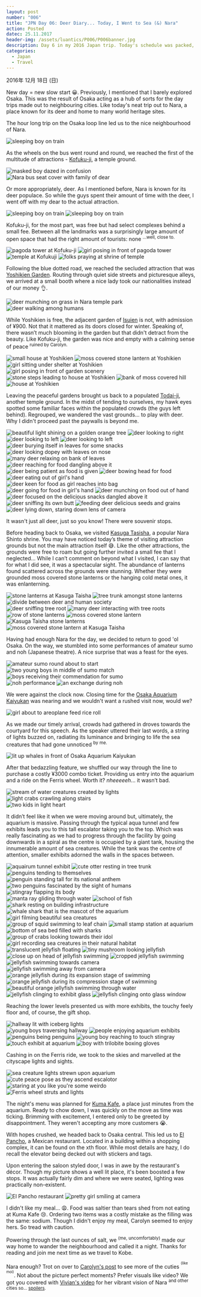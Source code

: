 ```yaml
---
layout: post
number: "006"
title: "JPN Day 06: Deer Diary... Today, I Went to Sea (&) Nara"
action: Posted
datec: 25.11.2017
header-img: /assets/luantics/P006/P006banner.jpg
description: Day 6 in my 2016 Japan trip. Today's schedule was packed, with a visit to Nara and the Osaka Aquarium Kaiyukan.
categories:
  - Japan
  - Travel
---
```


2016年 12月 18日 (日)

New day = new slow start :grinning:. Previously, I mentioned that I barely explored Osaka. This was the result of Osaka acting as a hub of sorts for the day trips made out to neighbouring cities. Like today's neat trip out to Nara, a place known for its deer and home to many world heritage sites.

The hour long trip on the Osaka loop line led us to the nice neighbourhood of Nara.

<div class="imageset">
	<img src="{{ baseurl }}/assets/luantics/P006/01.jpg" alt="sleeping boy on train"/>
</div>

As the wheels on the bus went round and round, we reached the first of the multitude of attractions - <a href="https://www.google.com.au/maps/place/K%C5%8Dfuku-ji/@34.681489,135.8294322,17z/data=!4m12!1m6!3m5!1s0x60013988b23decb3:0x11830f4737834593!2sK%C5%8Dfuku-ji!8m2!3d34.682883!4d135.8322271!3m4!1s0x60013988b23decb3:0x11830f4737834593!8m2!3d34.682883!4d135.8322271?hl=en">Kofuku-ji</a>, a temple ground.

<div class="imageset">
	<img src="{{ baseurl }}/assets/luantics/P006/02.jpg" alt="masked boy dazed in confusion"/>
	<img src="{{ baseurl }}/assets/luantics/P006/03.jpg" alt="Nara bus seat cover with family of dear"/>
</div>

Or more appropriately, deer. As I mentioned before, Nara is known for its deer populace. So while the guys spent their amount of time with the deer, I went off with my dear to the actual attraction.

<div class="imageset">
	<div class="row">
		<img src="{{ baseurl }}/assets/luantics/P006/04A.jpg" alt="sleeping boy on train" class="two-thirds"/>
		<img src="{{ baseurl }}/assets/luantics/P006/04B.jpg" alt="sleeping boy on train" class="one-third"/>
	</div>
</div>

Kofuku-ji, for the most part, was free but had select complexes behind a small fee. Between all the landmarks was a surprisingly large amount of open space that had the right amount of tourists: none <sup>...well, close to.</sup>

<div class="imageset">
	<img src="{{ baseurl }}/assets/luantics/P006/05.jpg" alt="pagoda tower at Kofuku-ji"/>
	<img src="{{ baseurl }}/assets/luantics/P006/06.jpg" alt="girl posing in front of pagoda tower"/>
	<img src="{{ baseurl }}/assets/luantics/P006/07.jpg" alt="temple at Kofukuji"/>
	<img src="{{ baseurl }}/assets/luantics/P006/08.jpg" alt="folks praying at shrine of temple"/>
</div>

Following the blue dotted road, we reached the secluded attraction that was <a href="https://www.google.com.au/maps/dir/K%C5%8Dfuku-ji,+Noboriojicho,+Nara,+Nara+Prefecture,+Japan/Yoshikien+Garden,+60-1+Noboriojicho,+Nara,+Nara+Prefecture+630-8213,+Japan/@34.6841877,135.8332782,18z/data=!3m1!4b1!4m13!4m12!1m5!1m1!1s0x60013988b23decb3:0x11830f4737834593!2m2!1d135.8322271!2d34.682883!1m5!1m1!1s0x6001398fe4d15555:0x71989ea099142834!2m2!1d135.8368676!2d34.6852295?hl=en">Yoshikien Garden</a>. Routing through quiet side streets and picturesque alleys, we arrived at a small booth where a nice lady took our nationalities instead of our money :ok_hand:.

<div class="imageset">
	<img src="{{ baseurl }}/assets/luantics/P006/09.jpg" alt="deer munching on grass in Nara temple park"/>
	<img src="{{ baseurl }}/assets/luantics/P006/10.jpg" alt="deer walking among humans"/>
</div>

While Yoshikien is free, the adjacent garden of <a href="https://www.google.com.au/maps/place/Isuien+Garden/@34.6855566,135.8350219,17z/data=!3m1!4b1!4m5!3m4!1s0x6001398fe391f25b:0xd7d5ae2d36accf55!8m2!3d34.6855566!4d135.8372106?hl=en">Isuien</a> is not, with admission of ¥900. Not that it mattered as its doors closed for winter. Speaking of, there wasn’t much blooming in the garden but that didn't detract from the beauty. Like Kofuku-ji, the garden was nice and empty with a calming sense of peace <sup>ruined by Carolyn.</sup>

<div class="imageset">
	<div class="row">
		<img src="{{ baseurl }}/assets/luantics/P006/11A.jpg" alt="small house at Yoshikien" class="half"/>
		<img src="{{ baseurl }}/assets/luantics/P006/11B.jpg" alt="moss covered stone lantern at Yoshikien" class="half"/>
	</div>
	<div class="row">
		<img src="{{ baseurl }}/assets/luantics/P006/12A.jpg" alt="girl sitting under shelter at Yoshikien" class="half"/>
		<img src="{{ baseurl }}/assets/luantics/P006/12B.jpg" alt="girl posing in front of garden scenery" class="half"/>
	</div>
	<div class="row">
		<img src="{{ baseurl }}/assets/luantics/P006/13A.jpg" alt="stone steps leading to house at Yoshikien" class="one-third"/>
		<img src="{{ baseurl }}/assets/luantics/P006/13B.jpg" alt="bank of moss covered hill" class="two-thirds"/>
	</div>
	<img src="{{ baseurl }}/assets/luantics/P006/14.jpg" alt="house at Yoshikien"/>
</div>

Leaving the peaceful gardens brought us back to a populated <a href="https://www.google.com.au/maps/place/T%C5%8Ddai-ji/@34.6889851,135.8376271,17z/data=!3m1!4b1!4m5!3m4!1s0x600139907a0876dd:0xf890ac3f9dd53c8f!8m2!3d34.6889851!4d135.8398158?hl=en">Todai-ji</a>, another temple ground. In the midst of tending to ourselves, my hawk eyes spotted some familiar faces within the populated crowds (the guys left behind). Regrouped, we wandered the vast grounds... to play with deer. Why I didn't proceed past the paywalls is beyond me.

<div class="imageset">
	<img src="{{ baseurl }}/assets/luantics/P006/15.jpg" alt="beautiful light shining on a golden orange tree"/>
	<img src="{{ baseurl }}/assets/luantics/P006/16.jpg" alt="deer looking to right"/>
	<div class="row">
		<img src="{{ baseurl }}/assets/luantics/P006/17A.jpg" alt="deer looking to left" class="half"/>
		<img src="{{ baseurl }}/assets/luantics/P006/17B.jpg" alt="deer looking to left" class="half"/>
	</div>
	<div class="row">
		<img src="{{ baseurl }}/assets/luantics/P006/18A.jpg" alt="deer burying itself in leaves for some snacks" class="half"/>
		<img src="{{ baseurl }}/assets/luantics/P006/18B.jpg" alt="deer looking dopey with leaves on nose" class="half"/>
	</div>
	<img src="{{ baseurl }}/assets/luantics/P006/19.jpg" alt="many deer relaxing on bank of leaves"/>
	<img src="{{ baseurl }}/assets/luantics/P006/20.jpg" alt="deer reaching for food dangling above it"/>
	<div class="row">
		<img src="{{ baseurl }}/assets/luantics/P006/21A.jpg" alt="deer being patient as food is given" class="half"/>
		<img src="{{ baseurl }}/assets/luantics/P006/21B.jpg" alt="deer bowing head for food" class="half"/>
	</div>
	<img src="{{ baseurl }}/assets/luantics/P006/22.jpg" alt="deer eating out of girl's hand"/>
	<img src="{{ baseurl }}/assets/luantics/P006/23.jpg" alt="deer keen for food as girl reaches into bag"/>
	<div class="row">
		<img src="{{ baseurl }}/assets/luantics/P006/24A.jpg" alt="deer going for food in girl's hand" class="half"/>
		<img src="{{ baseurl }}/assets/luantics/P006/24B.jpg" alt="deer munching on food out of hand" class="half"/>
	</div>
	<img src="{{ baseurl }}/assets/luantics/P006/25.jpg" alt="deer focused on the delicious snacks dangled above it"/>
	<img src="{{ baseurl }}/assets/luantics/P006/26.jpg" alt="deer sniffing its own butt"/>
	<img src="{{ baseurl }}/assets/luantics/P006/27.jpg" alt="feeding deer delicious seeds and grains"/>
	<img src="{{ baseurl }}/assets/luantics/P006/28.jpg" alt="deer lying down, staring down lens of camera"/>
</div>

It wasn't just all deer, just so you know! There were souvenir stops.

Before heading back to Osaka, we visited <a href="https://www.google.com.au/maps/place/Kasuga-taisha/@34.6813804,135.8461969,17z/data=!3m1!4b1!4m5!3m4!1s0x600139c06bb06ad5:0x4c97e78382e39596!8m2!3d34.6813804!4d135.8483856?hl=en">Kasuga Tasisha</a>, a popular Nara Shinto shrine. You may have noticed today’s theme of visiting attraction grounds but not the main attraction itself :sweat_smile:. Like the other attractions, the grounds were free to roam but going further invited a small fee that I neglected... While I can’t comment on beyond what I visited, I can say that for what I did see, it was a spectacular sight. The abundance of lanterns found scattered across the grounds were stunning. Whether they were grounded moss covered stone lanterns or the hanging cold metal ones, it was enlanterning. 

<div class="imageset">
	<div class="row">
		<img src="{{ baseurl }}/assets/luantics/P006/28A.jpg" alt="stone lanterns at Kasuga Taisha" class="half"/>
		<img src="{{ baseurl }}/assets/luantics/P006/28B.jpg" alt="tree trunk amongst stone lanterns" class="half"/>
	</div>
	<img src="{{ baseurl }}/assets/luantics/P006/29.jpg" alt="divide between deer and human society"/>
	<div class="row">
		<img src="{{ baseurl }}/assets/luantics/P006/30A.jpg" alt="deer sniffing tree root" class="one-third"/>
		<img src="{{ baseurl }}/assets/luantics/P006/30B.jpg" alt="many deer interacting with tree roots" class="two-thirds"/>
	</div>
	<div class="row">
		<img src="{{ baseurl }}/assets/luantics/P006/31A.jpg" alt="row of stone lanterns" class="two-thirds"/>
		<img src="{{ baseurl }}/assets/luantics/P006/31B.jpg" alt="moss covered stone lantern" class="one-third"/>
	</div>
	<div class="row">
		<img src="{{ baseurl }}/assets/luantics/P006/32A.jpg" alt="Kasuga Taisha stone lanterns" class="half"/>
		<img src="{{ baseurl }}/assets/luantics/P006/32B.jpg" alt="moss covered stone lantern at Kasuga Taisha" class="half"/>
	</div>
</div>

Having had enough Nara for the day, we decided to return to good 'ol Osaka. On the way, we stumbled into some performances of amateur sumo and noh (Japanese theatre). A nice surprise that was a feast for the eyes.

<div class="imageset">
	<div class="row">
		<img src="{{ baseurl }}/assets/luantics/P006/33A.jpg" alt="amateur sumo round about to start" class="half"/>
		<img src="{{ baseurl }}/assets/luantics/P006/33B.jpg" alt="two young boys in middle of sumo match" class="half"/>
	</div>
	<img src="{{ baseurl }}/assets/luantics/P006/34.jpg" alt="boys receiving their commendation for sumo"/>
	<div class="row">
		<img src="{{ baseurl }}/assets/luantics/P006/35A.jpg" alt="noh performance" class="half"/>
		<img src="{{ baseurl }}/assets/luantics/P006/35B.jpg" alt="an exchange during noh" class="half"/>
	</div>
</div>

We were against the clock now. Closing time for the <a href="https://www.google.com.au/maps/place/Osaka+Aquarium+Kaiyukan/@34.6545182,135.4267758,17z/data=!3m1!4b1!4m5!3m4!1s0x6000e8f48c0da9cd:0x6f83c520ae082ccc!8m2!3d34.6545182!4d135.4289645?hl=en">Osaka Aquarium Kaiyukan</a> was nearing and we wouldn't want a rushed visit now, would we?

<div class="imageset">
	<img src="{{ baseurl }}/assets/luantics/P006/36.jpg" alt="girl about to areoplane feed rice roll"/>
</div>

As we made our timely arrival, crowds had gathered in droves towards the courtyard for this speech. As the speaker uttered their last words, a string of lights buzzed on, radiating its luminance and bringing to life the sea creatures that had gone unnoticed <sup>by me.</sup>

<div class="imageset">
	<img src="{{ baseurl }}/assets/luantics/P006/37.jpg" alt="lit up whales in front of Osaka Aquarium Kaiyukan"/>
</div>

After that bedazzling feature, we shuffled our way through the line to purchase a costly ¥3000 combo ticket. Providing us entry into the aquarium and a ride on the Ferris wheel. Worth it? _nheeeeeh_... it wasn’t bad.

<div class="imageset">
	<div class="row">
		<img src="{{ baseurl }}/assets/luantics/P006/38A.jpg" alt="stream of water creatures created by lights" class="one-third"/>
		<img src="{{ baseurl }}/assets/luantics/P006/38B.jpg" alt="light crabs crawling along stairs" class="two-thirds"/>
	</div>
	<img src="{{ baseurl }}/assets/luantics/P006/39.jpg" alt="two kids in light heart"/>
</div>

It didn’t feel like it when we were moving around but, ultimately, the aquarium is massive. Passing through the typical aqua tunnel and few exhibits leads you to this tall escalator taking you to the top. Which was really fascinating as we had to progress through the facility by going downwards in a spiral as the centre is occupied by a giant tank, housing the innumerable amount of sea creatures. While the tank was the centre of attention, smaller exhibits adorned the walls in the spaces between.

<div class="imageset">
	<img src="{{ baseurl }}/assets/luantics/P006/40.jpg" alt="aquairum tunnel exhibit"/>
	<img src="{{ baseurl }}/assets/luantics/P006/41.jpg" alt="cute otter resting in tree trunk"/>
	<div class="row">
		<img src="{{ baseurl }}/assets/luantics/P006/42A.jpg" alt="penguins tending to themselves" class="one-third"/>
		<img src="{{ baseurl }}/assets/luantics/P006/42B.jpg" alt="penguin standing tall for its national anthem" class="two-thirds"/>
	</div>
	<img src="{{ baseurl }}/assets/luantics/P006/43.jpg" alt="two penguins fascinated by the sight of humans"/>
	<img src="{{ baseurl }}/assets/luantics/P006/44.jpg" alt="stingray flapping its body"/>
	<div class="row">
		<img src="{{ baseurl }}/assets/luantics/P006/45A.jpg" alt="manta ray gliding through water" class="half"/>
		<img src="{{ baseurl }}/assets/luantics/P006/45B.jpg" alt="school of fish" class="half"/>
	</div>
	<img src="{{ baseurl }}/assets/luantics/P006/46.jpg" alt="shark resting on building infrastructure"/>
	<img src="{{ baseurl }}/assets/luantics/P006/47.jpg" alt="whale shark that is the mascot of the aquarium"/>
	<img src="{{ baseurl }}/assets/luantics/P006/48.jpg" alt="girl filming beautiful sea creatures"/>
	<img src="{{ baseurl }}/assets/luantics/P006/49.jpg" alt="group of squid swimming to leaf chain"/>
	<img src="{{ baseurl }}/assets/luantics/P006/50.jpg" alt="small stamp station at aquarium"/>
	<img src="{{ baseurl }}/assets/luantics/P006/51.jpg" alt="bottom of sea bed filled with sharks"/>
	<img src="{{ baseurl }}/assets/luantics/P006/52.jpg" alt="group of crabs looking towards their idol"/>
	<img src="{{ baseurl }}/assets/luantics/P006/53.jpg" alt="girl recording sea creatures in their natural habitat"/>
	<div class="row">
		<img src="{{ baseurl }}/assets/luantics/P006/54A.jpg" alt="translucent jellyfish floating" class="half"/>
		<img src="{{ baseurl }}/assets/luantics/P006/55B.jpg" alt="tiny mushroom looking jellyfish " class="half"/>
	</div>
	<div class="row">
		<img src="{{ baseurl }}/assets/luantics/P006/56A.jpg" alt="close up on head of jellyfish swimming" class="half"/>
		<img src="{{ baseurl }}/assets/luantics/P006/56B.jpg" alt="cropped jellyfish swimming" class="half"/>
	</div>
	<div class="row">
		<img src="{{ baseurl }}/assets/luantics/P006/57A.jpg" alt="jellyfish swimming towards camera" class="half"/>
		<img src="{{ baseurl }}/assets/luantics/P006/57B.jpg" alt="jellyfish swimming away from camera" class="half"/>
	</div>
	<div class="row">
		<img src="{{ baseurl }}/assets/luantics/P006/58A.jpg" alt="orange jellyfish during its expansion stage of swimming" class="two-thirds"/>
		<img src="{{ baseurl }}/assets/luantics/P006/58B.jpg" alt="orange jellyfish during its compression stage of swimming" class="one-third"/>
	</div>
	<img src="{{ baseurl }}/assets/luantics/P006/58C.jpg" alt="beautiful orange jellyfish swimming through water"/>
	<div class="row">
		<img src="{{ baseurl }}/assets/luantics/P006/59A.jpg" alt="jellyfish clinging to exhibit glass" class="one-third"/>
		<img src="{{ baseurl }}/assets/luantics/P006/59B.jpg" alt="jellyfish clinging onto glass window" class="two-thirds"/>
	</div>
</div>

Reaching the lower levels presented us with more exhibits, the touchy feely floor and, of course, the gift shop.

<div class="imageset">
	<img src="{{ baseurl }}/assets/luantics/P006/60.jpg" alt="hallway lit with iceberg lights"/>
	<div class="row">
		<img src="{{ baseurl }}/assets/luantics/P006/61A.jpg" alt="young boys traversing hallway" class="half"/>
		<img src="{{ baseurl }}/assets/luantics/P006/61B.jpg" alt="people enjoying aquarium exhibits" class="half"/>
	</div>
	<img src="{{ baseurl }}/assets/luantics/P006/62.jpg" alt="penguins being penguins"/>
	<img src="{{ baseurl }}/assets/luantics/P006/63.jpg" alt="young boy reaching to touch stingray"/>
	<img src="{{ baseurl }}/assets/luantics/P006/64.jpg" alt="touch exhibit at aquarium"/>
	<img src="{{ baseurl }}/assets/luantics/P006/65.jpg" alt="boy with trilobite boxing gloves"/>
</div>

Cashing in on the Ferris ride, we took to the skies and marvelled at the cityscape lights and sights. 

<div class="imageset">
	<img src="{{ baseurl }}/assets/luantics/P006/66.jpg" alt="sea creature lights strewn upon aquarium"/>
	<div class="row">
		<img src="{{ baseurl }}/assets/luantics/P006/67A.jpg" alt="cute peace pose as they ascend escalotor" class="half"/>
		<img src="{{ baseurl }}/assets/luantics/P006/67B.jpg" alt="staring at you like you're some weirdo" class="half"/>
	</div>
	<img src="{{ baseurl }}/assets/luantics/P006/68.jpg" alt="Ferris wheel struts and lights"/>
</div>

The night's menu was planned for <a href="https://www.google.com.au/maps/place/Kuma+Kafe/@34.6555389,135.4293408,17z/data=!3m1!4b1!4m5!3m4!1s0x6000e88b480b21c9:0x725f06ceda198eff!8m2!3d34.6555389!4d135.4315295?hl=en">Kuma Kafe</a>, a place just minutes from the aquarium. Ready to chow down, I was quickly on the move as time was ticking. Brimming with excitement, I entered only to be greeted by disappointment. They weren't accepting any more customers :sob:.

With hopes crushed, we headed back to Osaka central. This led us to <a href="https://www.google.com.au/maps/place/%E3%82%A8%E3%83%AB%E3%83%BB%E3%83%91%E3%83%B3%E3%83%81%E3%83%A7+(El+Pancho)/@34.674829,135.4990053,17z/data=!3m1!4b1!4m5!3m4!1s0x6000e710ae52616b:0x60bc0a43d7ab3ba9!8m2!3d34.674829!4d135.501194?hl=en">El Pancho</a>, a Mexican restaurant. Located in a building within a shopping complex, it can be found on the xth floor. While most details are hazy, I do recall the elevator being decked out with stickers and tags.

Upon entering the saloon styled door, I was in awe by the restaurant's décor. Though my picture shows a well lit place, it's been boosted a few stops. It was actually fairly dim and where we were seated, lighting was practically non-existent.

<div class="imageset">
	<img src="{{ baseurl }}/assets/luantics/P006/69.jpg" alt="El Pancho restaurant"/>
	<img src="{{ baseurl }}/assets/luantics/P006/70.jpg" alt="pretty girl smiling at camera"/>
</div>

I didn't like my meal... :weary:. Food was saltier than tears shed from not eating at Kuma Kafe :cry:. Ordering two items was a costly mistake as the filling was the same: sodium. Though I didn't enjoy my meal, Carolyn seemed to enjoy hers. So tread with caution.

Powering through the last ounces of salt, we <sup>(me, uncomfortably)</sup> made our way home to wander the neighbourhood and called it a night. Thanks for reading and join me next time as we travel to Kobe.

Nara enough? Trot on over to <a href="http://www.capturedbycarolyn.com/blog/2017/japan-diary-nara-deer-park">Carolyn's post</a> to see more of the cuties <sup><sup>(like moi)</sup></sup>. Not about the picture perfect moments? Prefer visuals like video? We got you covered with <a href="https://youtu.be/FoYTlY0CDDE">Vivian's video</a> for her vibrant vision of Nara <sup>and other cities so... <a href="https://youtu.be/AGFAyea0_X4?t=1m22s">spoilers</a>.</sup>